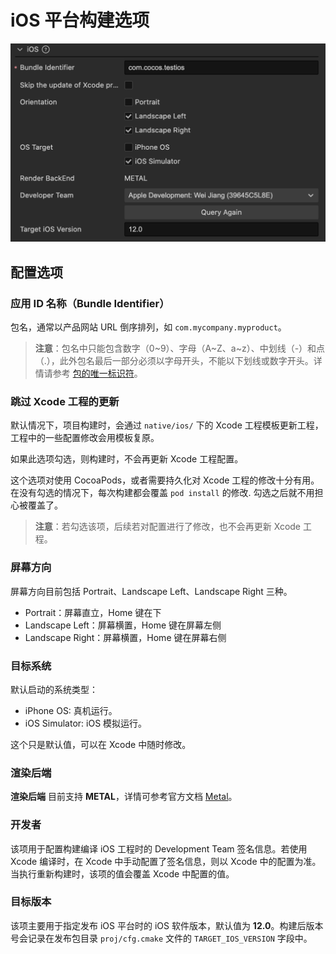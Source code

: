 # iOS 平台构建选项

![ios-build-options](./images/ios-build-options.png)

## 配置选项

### 应用 ID 名称（Bundle Identifier）

包名，通常以产品网站 URL 倒序排列，如 `com.mycompany.myproduct`。

> **注意**：包名中只能包含数字（0~9）、字母（A~Z、a~z）、中划线（-）和点（.），此外包名最后一部分必须以字母开头，不能以下划线或数字开头。详情请参考 [包的唯一标识符](https://developer.apple.com/documentation/bundleresources/information_property_list/cfbundleidentifier)。

### 跳过 Xcode 工程的更新

默认情况下，项目构建时，会通过 `native/ios/` 下的 Xcode 工程模板更新工程，工程中的一些配置修改会用模板复原。

如果此选项勾选，则构建时，不会再更新 Xcode 工程配置。

这个选项对使用 CocoaPods，或者需要持久化对 Xcode 工程的修改十分有用。在没有勾选的情况下，每次构建都会覆盖 `pod install` 的修改.  勾选之后就不用担心被覆盖了。

> **注意**：若勾选该项，后续若对配置进行了修改，也不会再更新 Xcode 工程。

### 屏幕方向

屏幕方向目前包括 Portrait、Landscape Left、Landscape Right 三种。

- Portrait：屏幕直立，Home 键在下
- Landscape Left：屏幕横置，Home 键在屏幕左侧
- Landscape Right：屏幕横置，Home 键在屏幕右侧

### 目标系统

默认启动的系统类型：
- iPhone OS: 真机运行。
- iOS Simulator: iOS 模拟运行。

这个只是默认值，可以在 Xcode 中随时修改。

### 渲染后端

**渲染后端** 目前支持 **METAL**，详情可参考官方文档 [Metal](https://developer.apple.com/cn/metal/)。

### 开发者

该项用于配置构建编译 iOS 工程时的 Development Team 签名信息。若使用 Xcode 编译时，在 Xcode 中手动配置了签名信息，则以 Xcode 中的配置为准。当执行重新构建时，该项的值会覆盖 Xcode 中配置的值。

### 目标版本

该项主要用于指定发布 iOS 平台时的 iOS 软件版本，默认值为 **12.0**。构建后版本号会记录在发布包目录 `proj/cfg.cmake` 文件的 `TARGET_IOS_VERSION` 字段中。
